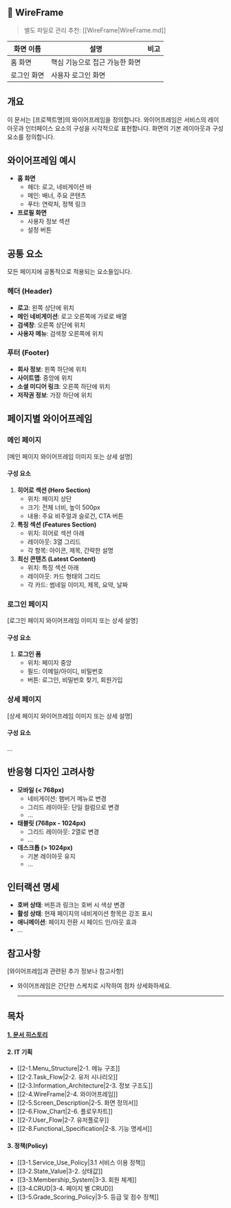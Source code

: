 ## 🎨 WireFrame

> 별도 파일로 관리 추천: [[WireFrame|WireFrame.md]]

|화면 이름|설명|비고|
|---|---|---|
|홈 화면|핵심 기능으로 접근 가능한 화면||
|로그인 화면|사용자 로그인 화면|

## 개요
이 문서는 [프로젝트명]의 와이어프레임을 정의합니다. 와이어프레임은 서비스의 레이아웃과 인터페이스 요소의 구성을 시각적으로 표현합니다.
화면의 기본 레이아웃과 구성 요소를 정의합니다.

## 와이어프레임 예시

- **홈 화면**
    - 헤더: 로고, 네비게이션 바
    - 메인: 배너, 주요 콘텐츠
    - 푸터: 연락처, 정책 링크
- **프로필 화면**
    - 사용자 정보 섹션
    - 설정 버튼

## 공통 요소

모든 페이지에 공통적으로 적용되는 요소들입니다.

### 헤더 (Header)

- **로고**: 왼쪽 상단에 위치
- **메인 네비게이션**: 로고 오른쪽에 가로로 배열
- **검색창**: 오른쪽 상단에 위치
- **사용자 메뉴**: 검색창 오른쪽에 위치

### 푸터 (Footer)

- **회사 정보**: 왼쪽 하단에 위치
- **사이트맵**: 중앙에 위치
- **소셜 미디어 링크**: 오른쪽 하단에 위치
- **저작권 정보**: 가장 하단에 위치

## 페이지별 와이어프레임

### 메인 페이지

[메인 페이지 와이어프레임 이미지 또는 상세 설명]

#### 구성 요소

1. **히어로 섹션 (Hero Section)**
    - 위치: 페이지 상단
    - 크기: 전체 너비, 높이 500px
    - 내용: 주요 비주얼과 슬로건, CTA 버튼
2. **특징 섹션 (Features Section)**
    - 위치: 히어로 섹션 아래
    - 레이아웃: 3열 그리드
    - 각 항목: 아이콘, 제목, 간략한 설명
3. **최신 콘텐츠 (Latest Content)**
    - 위치: 특징 섹션 아래
    - 레이아웃: 카드 형태의 그리드
    - 각 카드: 썸네일 이미지, 제목, 요약, 날짜

### 로그인 페이지

[로그인 페이지 와이어프레임 이미지 또는 상세 설명]

#### 구성 요소

1. **로그인 폼**
    - 위치: 페이지 중앙
    - 필드: 이메일/아이디, 비밀번호
    - 버튼: 로그인, 비밀번호 찾기, 회원가입

### 상세 페이지

[상세 페이지 와이어프레임 이미지 또는 상세 설명]

#### 구성 요소

...

## 반응형 디자인 고려사항

- **모바일 (< 768px)**
    - 네비게이션: 햄버거 메뉴로 변경
    - 그리드 레이아웃: 단일 컬럼으로 변경
    - ...
- **태블릿 (768px - 1024px)**
    - 그리드 레이아웃: 2열로 변경
    - ...
- **데스크톱 (> 1024px)**
    - 기본 레이아웃 유지
    - ...

## 인터랙션 명세

- **호버 상태**: 버튼과 링크는 호버 시 색상 변경
- **활성 상태**: 현재 페이지의 네비게이션 항목은 강조 표시
- **애니메이션**: 페이지 전환 시 페이드 인/아웃 효과
- ...

## 참고사항

[와이어프레임과 관련된 추가 정보나 참고사항]

- 와이어프레임은 간단한 스케치로 시작하여 점차 상세화하세요.











   ----------------------------------------------------------------  
## 목차

#### [1. 문서 히스토리](1.Document_History)
#### 2. IT 기획
- [[2-1.Menu_Structure|2-1. 메뉴 구조]]
- [[2-2.Task_Flow|2-2. 유저 시나리오]]
- [[2-3.Information_Architecture|2-3. 정보 구조도]]
- [[2-4.WireFrame|2-4. 와이어프레임]]
- [[2-5.Screen_Description|2-5. 화면 정의서]]
 - [[2-6.Flow_Chart|2-6. 플로우차트]]
- [[2-7.User_Flow|2-7. 유저플로우]]
- [[2-8.Functional_Specification|2-8. 기능 명세서]]
#### 3. 정책(Policy)
- [[3-1.Service_Use_Policy|3.1 서비스 이용 정책]]
- [[3-2.State_Value|3-2. 상태값]]
- [[3-3.Membership_System|3-3. 회원 체계]]
- [[3-4.CRUD|3-4. 페이지 별 CRUD]]
- [[3-5.Grade_Scoring_Policy|3-5. 등급 및 점수 정책]]

